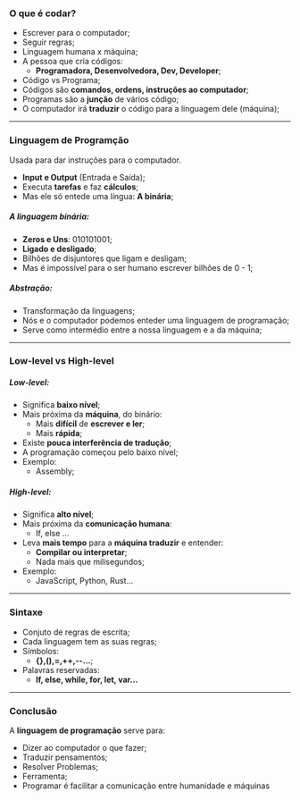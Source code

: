 ### O que é codar?

- Escrever para o computador;
- Seguir regras;
- Linguagem humana x máquina;
- A pessoa que cria códigos:
  - **Programadora, Desenvolvedora, Dev, Developer**;
- Código vs Programa;
- Códigos são **comandos, ordens, instruções ao computador**;
- Programas são a **junção** de vários código;
- O computador irá **traduzir** o código para a linguagem dele (máquina);

---

### Linguagem de Programção

Usada para dar instruções para o computador.

- **Input e Output** (Entrada e Saída);
- Executa **tarefas** e faz **cálculos**;
- Mas ele só entede uma língua: **A binária**;

##### A linguagem binária:

- **Zeros e Uns**: 010101001;
- **Ligado e desligado**;
- Bilhões de disjuntores que ligam e desligam;
- Mas é impossível para o ser humano escrever bilhões de 0 - 1;

##### Abstração:

- Transformação da linguagens;
- Nós e o computador podemos enteder uma linguagem de programação;
- Serve como intermédio entre a nossa linguagem e a da máquina;

---

### Low-level vs High-level

##### Low-level:

- Significa **baixo nível**;
- Mais próxima da **máquina**, do binário:
  - Mais **difícil** de **escrever e ler**;
  - Mais **rápida**;
- Existe **pouca interferência de tradução**;
- A programação começou pelo baixo nível;
- Exemplo:
  - Assembly;

##### High-level:

- Significa **alto nível**;
- Mais próxima da **comunicação humana**:
  - If, else ...
- Leva **mais tempo** para a **máquina traduzir** e entender:
  - **Compilar ou interpretar**;
  - Nada mais que milisegundos;
- Exemplo:
  - JavaScript, Python, Rust...

---

### Sintaxe

- Conjuto de regras de escrita;
- Cada linguagem tem as suas regras;
- Símbolos:
  - **{},(),=,++,--...**;
- Palavras reservadas:
  - **If, else, while, for, let, var...**

---

### Conclusão

A **linguagem de programação** serve para:

- Dizer ao computador o que fazer;
- Traduzir pensamentos;
- Resolver Problemas;
- Ferramenta;
- Programar é facilitar a comunicação entre humanidade e máquinas
